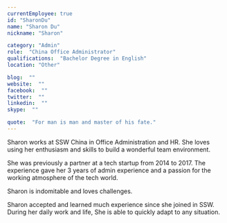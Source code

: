 ```yaml
---
currentEmployee: true
id: "SharonDu"
name: "Sharon Du"
nickname: "Sharon"

category: "Admin"
role:  "China Office Administrator"
qualifications:  "Bachelor Degree in English"
location: "Other"

blog:  ""
website:  ""
facebook:  ""
twitter:  ""
linkedin:  ""
skype:  ""

quote:  "For man is man and master of his fate."
---
```


Sharon works at SSW China in Office Administration and HR. She loves using her enthusiasm and skills to build a wonderful team environment.  

She was previously a partner at a tech startup from 2014 to 2017. The experience gave her 3 years of admin experience and a passion for the working atmosphere of the tech world.  

Sharon is indomitable and loves challenges.  

Sharon accepted and learned much experience since she joined in SSW. During her daily work and life, She is able to quickly adapt to any situation.
